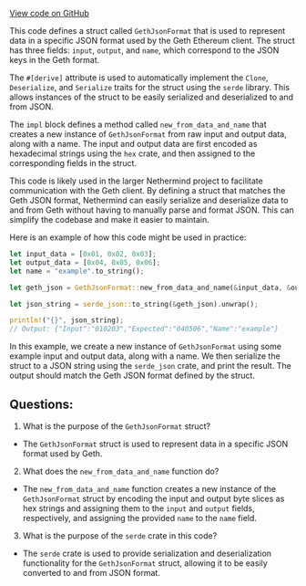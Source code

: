 [View code on GitHub](https://github.com/NethermindEth/nethermind/src/bench_precompiles/src/serialization.rs)

This code defines a struct called `GethJsonFormat` that is used to represent data in a specific JSON format used by the Geth Ethereum client. The struct has three fields: `input`, `output`, and `name`, which correspond to the JSON keys in the Geth format. 

The `#[derive]` attribute is used to automatically implement the `Clone`, `Deserialize`, and `Serialize` traits for the struct using the `serde` library. This allows instances of the struct to be easily serialized and deserialized to and from JSON.

The `impl` block defines a method called `new_from_data_and_name` that creates a new instance of `GethJsonFormat` from raw input and output data, along with a name. The input and output data are first encoded as hexadecimal strings using the `hex` crate, and then assigned to the corresponding fields in the struct.

This code is likely used in the larger Nethermind project to facilitate communication with the Geth client. By defining a struct that matches the Geth JSON format, Nethermind can easily serialize and deserialize data to and from Geth without having to manually parse and format JSON. This can simplify the codebase and make it easier to maintain. 

Here is an example of how this code might be used in practice:

```rust
let input_data = [0x01, 0x02, 0x03];
let output_data = [0x04, 0x05, 0x06];
let name = "example".to_string();

let geth_json = GethJsonFormat::new_from_data_and_name(&input_data, &output_data, name);

let json_string = serde_json::to_string(&geth_json).unwrap();

println!("{}", json_string);
// Output: {"Input":"010203","Expected":"040506","Name":"example"}
```

In this example, we create a new instance of `GethJsonFormat` using some example input and output data, along with a name. We then serialize the struct to a JSON string using the `serde_json` crate, and print the result. The output should match the Geth JSON format defined by the struct.
## Questions: 
 1. What is the purpose of the `GethJsonFormat` struct?
- The `GethJsonFormat` struct is used to represent data in a specific JSON format used by Geth.

2. What does the `new_from_data_and_name` function do?
- The `new_from_data_and_name` function creates a new instance of the `GethJsonFormat` struct by encoding the input and output byte slices as hex strings and assigning them to the `input` and `output` fields, respectively, and assigning the provided `name` to the `name` field.

3. What is the purpose of the `serde` crate in this code?
- The `serde` crate is used to provide serialization and deserialization functionality for the `GethJsonFormat` struct, allowing it to be easily converted to and from JSON format.